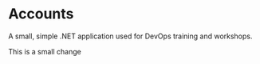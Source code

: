 Accounts
========

A small, simple .NET application used for DevOps training and workshops.

This is a small change
